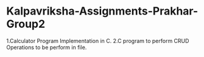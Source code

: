 # Kalpavriksha-Assignments-Prakhar-Group2
1.Calculator Program Implementation in C.
2.C program to perform CRUD Operations to be perform in file.
